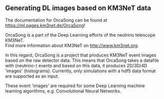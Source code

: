 ## Generating DL images based on KM3NeT data

The documentation for OrcaSong can be found at https://ml.pages.km3net.de/OrcaSong!

OrcaSong is a part of the Deep Learning efforts of the neutrino telescope KM3NeT.  
Find more information about KM3NeT on http://www.km3net.org.

In this regard, OrcaSong is a project that produces KM3NeT event images based on the raw detector data.
This means that OrcaSong takes a datafile with (neutrino-) events and based on this data, it produces 2D/3D/4D 'images' (histograms).
Currently, only simulations with a hdf5 data format are supported as an input.

These event 'images' are required for some Deep Learning machine learning algorithms, e.g. Convolutional Neural Networks.
